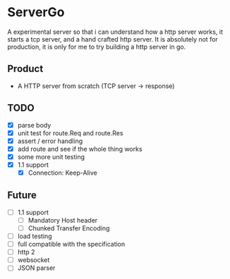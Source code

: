 # ServerGo
A experimental server so that i can understand how a http server works, it starts a tcp server, and a hand crafted http server. 
It is absolutely not for production, it is only for me to try building a http server in go.

## Product
- A HTTP server from scratch (TCP server -> response)

## TODO
- [x] parse body
- [x] unit test for route.Req and route.Res 
- [x] assert / error handling
- [x] add route and see if the whole thing works 
- [x] some more unit testing
- [x] 1.1 support
  - [x] Connection: Keep-Alive

## Future
- [ ] 1.1 support
  - [ ] Mandatory Host header
  - [ ] Chunked Transfer Encoding
- [ ] load testing
- [ ] full compatible with the specification
- [ ] http 2
- [ ] websocket
- [ ] JSON parser
